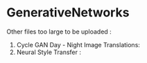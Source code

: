 # GenerativeNetworks


Other files too large to be uploaded :

1) Cycle GAN Day - Night Image Translations: 
2) Neural Style Transfer : 
